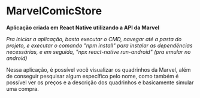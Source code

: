 # MarvelComicStore

**Aplicação criada em React Native utilizando a API da Marvel**

*Pra Iniciar a aplicação, basta executar o CMD, navegar até a pasta do projeto, e executar o comando "npm install" para instalar as dependências necessárias, e em seguida, "npx react-native run-android" (pra emular no android)*

Nessa aplicação, é possível você visualizar os quadrinhos da Marvel, além de conseguir pesquisar algum específico pelo nome, como também é possível ver os preços e a descrição dos quadrinhos e basicamente simular uma compra.

